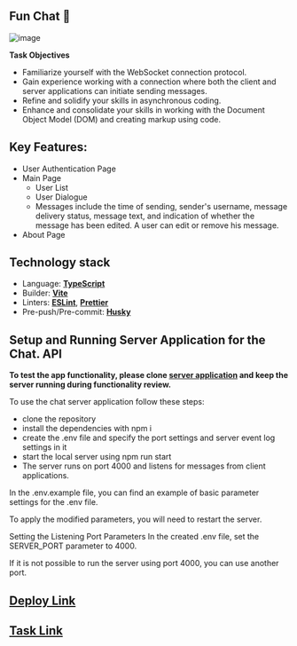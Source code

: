 ## Fun Chat 🚗

![image](https://github.com/Tetiana-KET/RS-School-JSFE2023Q4/assets/99186560/36bb1f1a-bdc5-4d00-bf86-0107b4115798)


**Task Objectives**

- Familiarize yourself with the WebSocket connection protocol.
- Gain experience working with a connection where both the client and server applications can initiate sending messages.
- Refine and solidify your skills in asynchronous coding.
- Enhance and consolidate your skills in working with the Document Object Model (DOM) and creating markup using code.

## Key Features:

- User Authentication Page
- Main Page
  - User List
  - User Dialogue
  - Messages include the time of sending, sender's username, message delivery status, message text, and indication of whether the message has been edited. A user can edit or remove his message.
- About Page

## Technology stack

- Language: [**TypeScript**](https://www.typescriptlang.org/)
- Builder: [**Vite**](https://vitejs.dev/)
- Linters: [**ESLint**](https://eslint.org/), [**Prettier**](https://prettier.io/)
- Pre-push/Pre-commit: [**Husky**](https://typicode.github.io/husky/)

## Setup and Running Server Application for the Chat. API

**To test the app functionality, please clone [server application](https://github.com/rolling-scopes-school/fun-chat-server/tree/main) and keep the server running during functionality review.**

To use the chat server application follow these steps:

- clone the repository
- install the dependencies with npm i
- create the .env file and specify the port settings and server event log settings in it
- start the local server using npm run start
- The server runs on port 4000 and listens for messages from client applications.

In the .env.example file, you can find an example of basic parameter settings for the .env file.

To apply the modified parameters, you will need to restart the server.

Setting the Listening Port Parameters
In the created .env file, set the SERVER_PORT parameter to 4000.

If it is not possible to run the server using port 4000, you can use another port.

## [Deploy Link](https://rolling-scopes-school.github.io/tetiana-ket-JSFE2023Q4/async-race/index.html#garage)
## [Task Link](https://github.com/rolling-scopes-school/tasks/tree/master/stage2/tasks/fun-chat)

